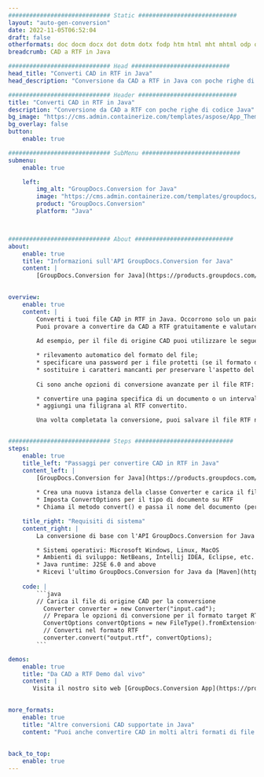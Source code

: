 ```yaml
---
############################# Static ############################
layout: "auto-gen-conversion"
date: 2022-11-05T06:52:04
draft: false
otherformats: doc docm docx dot dotm dotx fodp htm html mht mhtml odp odt otp pot potm potx pps ppsm ppsx ppt pptm pptx rtf
breadcrumb: CAD a RTF in Java

############################# Head ############################
head_title: "Converti CAD in RTF in Java"
head_description: "Conversione da CAD a RTF in Java con poche righe di codice. Converti oltre 160 formati di file utilizzando l'API di conversione dei documenti GroupDocs per Java"

############################# Header ############################
title: "Converti CAD in RTF in Java"
description: "Conversione da CAD a RTF con poche righe di codice Java"
bg_image: "https://cms.admin.containerize.com/templates/aspose/App_Themes/V3/images/bg/header1.png"
bg_overlay: false
button:
    enable: true

############################# SubMenu ############################
submenu:
    enable: true

    left:
        img_alt: "GroupDocs.Conversion for Java"
        image: "https://cms.admin.containerize.com/templates/groupdocs/images/product-logos/90x90-noborder/groupdocs-conversion-java.png"
        product: "GroupDocs.Conversion"
        platform: "Java"



############################# About ############################
about:
    enable: true
    title: "Informazioni sull'API GroupDocs.Conversion for Java"
    content: |
        [GroupDocs.Conversion for Java](https://products.groupdocs.com/conversion/java/) è un'API di conversione di formati di file avanzata per la conversione tra formati di immagini e documenti popolari come Microsoft Office, OpenDocument, PDF, HTML, e-mail, CAD. e molto altro ancora con poche righe di codice. L'API nativa rileva automaticamente i formati dei documenti originali e offre molte opzioni per personalizzare i documenti convertiti. Insieme alla funzione di estrazione delle informazioni da un documento, supporta anche la memorizzazione nella cache dei risultati della conversione sul disco locale per impostazione predefinita. Tuttavia, qualsiasi tipo di archiviazione della cache può essere supportato implementando le interfacce appropriate: Amazon S3, Dropbox, Google Drive, Windows Azure, Reddis o qualsiasi altro.
    

overview:
    enable: true
    content: |
        Converti i tuoi file CAD in RTF in Java. Occorrono solo un paio di righe di codice Java su qualsiasi piattaforma di tua scelta, come Windows, Linux, macOS.
        Puoi provare a convertire da CAD a RTF gratuitamente e valutare la qualità dei risultati della conversione. Insieme a semplici script di conversione file, puoi provare opzioni più sofisticate per caricare il file sorgente CAD e memorizzare l'output RTF. 
        
        Ad esempio, per il file di origine CAD puoi utilizzare le seguenti opzioni di caricamento:

        * rilevamento automatico del formato del file;
        * specificare una password per i file protetti (se il formato del file lo supporta);
        * sostituire i caratteri mancanti per preservare l'aspetto del documento.
        
        Ci sono anche opzioni di conversione avanzate per il file RTF:

        * convertire una pagina specifica di un documento o un intervallo di pagine;
        * aggiungi una filigrana al RTF convertito.

        Una volta completata la conversione, puoi salvare il file RTF nel tuo percorso file locale o in qualsiasi archivio di terze parti come FTP, Amazon S3, Google Drive, Dropbox ecc. Nota: per convertire CAD a RTF, non è necessario installare alcun software aggiuntivo, come MS Office, Open Office, Adobe Acrobat Reader ecc.


############################# Steps ############################
steps:
    enable: true
    title_left: "Passaggi per convertire CAD in RTF in Java"
    content_left: |
        [GroupDocs.Conversion for Java](https://products.groupdocs.com/conversion/java/) consente agli sviluppatori di convertire facilmente il file CAD in RTF con poche righe di codice.
        
        * Crea una nuova istanza della classe Converter e carica il file CAD con il percorso completo
        * Imposta ConvertOptions per il tipo di documento su RTF
        * Chiama il metodo convert() e passa il nome del documento (percorso completo) e il formato (RTF) come parametro

    title_right: "Requisiti di sistema"
    content_right: |
        La conversione di base con l'API GroupDocs.Conversion for Java può essere eseguita con poche righe di codice. Le nostre API sono supportate su tutte le principali piattaforme e sistemi operativi. Prima di eseguire il codice seguente, assicurati di avere i seguenti prerequisiti installati sul tuo sistema.

        * Sistemi operativi: Microsoft Windows, Linux, MacOS
        * Ambienti di sviluppo: NetBeans, Intellij IDEA, Eclipse, etc.
        * Java runtime: J2SE 6.0 and above
        * Ricevi l'ultimo GroupDocs.Conversion for Java da [Maven](https://repository.groupdocs.com/webapp/#/artifacts/browse/tree/General/repo/com/groupdocs/groupdocs-conversion)
         
    code: |
        ```java    
        // Carica il file di origine CAD per la conversione
          Converter converter = new Converter("input.cad");
          // Prepara le opzioni di conversione per il formato target RTF
          ConvertOptions convertOptions = new FileType().fromExtension("rtf").getConvertOptions();
          // Converti nel formato RTF
          converter.convert("output.rtf", convertOptions);
        ```

demos:
    enable: true
    title: "Da CAD a RTF Demo dal vivo"
    content: |
       Visita il nostro sito web [GroupDocs.Conversion App](https://products.groupdocs.app/conversion/family) e prova subito la conversione da CAD a RTF. La demo gratuita ha i seguenti vantaggi
          

more_formats:
    enable: true
    title: "Altre conversioni CAD supportate in Java"
    content: "Puoi anche convertire CAD in molti altri formati di file. Si prega di consultare l'elenco di seguito."
       
       
back_to_top:
    enable: true
---
```

